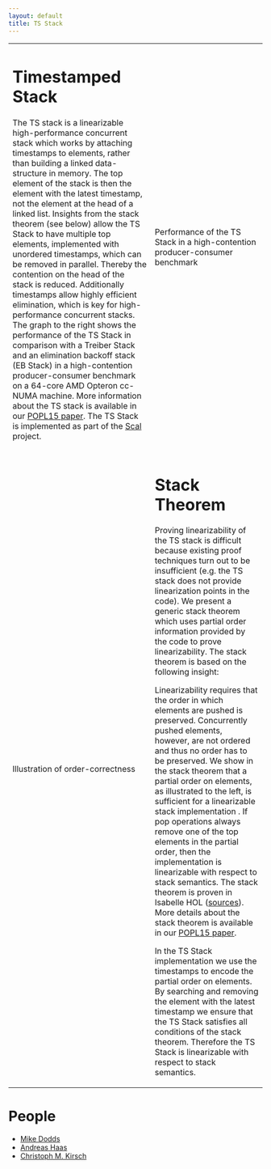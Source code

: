 ```yaml
---
layout: default
title: TS Stack
---
```



<table>
<tr>
<td valign="top" width="480">

<h1>Timestamped Stack</h1>

<p align="justify"> 

The TS stack is a linearizable high-performance concurrent stack which
works by attaching timestamps to elements, rather than building a linked
data-structure in memory. The top element of the stack is then the element
with the latest timestamp, not the element at the head of a linked list.
Insights from the stack theorem (see below) allow the TS Stack to have
multiple top elements, implemented with unordered timestamps, which can be
removed in parallel. Thereby the contention on the head of the stack is
reduced.  Additionally timestamps allow highly efficient elimination, which
is key for high-performance concurrent stacks. The graph to the right shows
the performance of the TS Stack in comparison with a Treiber Stack and an
elimination backoff stack (EB Stack) in a high-contention producer-consumer
benchmark on a 64-core AMD Opteron cc-NUMA machine. More information about
the TS stack is available in our <a
href="http://www.cs.uni-salzburg.at/~ck/content/publications/conferences/POPL15-TSStack.pdf">POPL15
paper</a>. The TS Stack is implemented as part of the <a
href="../">Scal</a> project.

</p>

</td>
<td>
<object type="image/svg+xml" data="prodcon.svg">
  Performance of the TS Stack in a high-contention producer-consumer benchmark
</object>
</td>
</tr>
<tr/>
<tr>
<td>

<object type="image/svg+xml" data="order_correct.svg">
Illustration of order-correctness
</object>

</td>
<td width="480">

<h1>Stack Theorem</h1>

<p align="justify">

Proving linearizability of the TS stack is difficult because existing proof
techniques turn out to be insufficient (e.g. the TS stack does not provide
linearization points in the code). We present a generic stack theorem which
uses partial order information provided by the code to prove
linearizability. The stack theorem is based on the following insight:

</p>

<p align="justify">

Linearizability requires that the order in which elements are pushed is
preserved. Concurrently pushed elements, however, are not ordered and thus
no order has to be preserved. We show in the stack theorem that a partial
order on elements, as illustrated to the left, is sufficient for a
linearizable stack implementation . If pop operations always remove one of
the top elements in the partial order, then the implementation is
linearizable with respect to stack semantics. The stack theorem is proven
in Isabelle HOL (<a href="stackthm.tgz">sources</a>). More details about
the stack theorem is available in our <a
href="http://www.cs.uni-salzburg.at/~ck/content/publications/conferences/POPL15-TSStack.pdf">POPL15
paper</a>.

</p>

<p align="justify">

In the TS Stack implementation we use the timestamps to encode the partial
order on elements. By searching and removing the element with the latest
timestamp we ensure that the TS Stack satisfies all conditions of the stack
theorem. Therefore the TS Stack is linearizable with respect to stack
semantics.

</p>
</td>
</tr>
</table>

<h1>People</h1>
<ul>
  <li><a href="http://www-users.cs.york.ac.uk/~miked/">Mike Dodds</a></li>
  <li><a href="http://cs.uni-salzburg.at/~ahaas/">Andreas Haas</a></li>
  <li><a href="http://cs.uni-salzburg.at/~ck/">Christoph M. Kirsch</a></li>
</ul>

